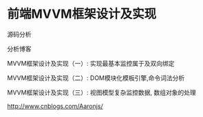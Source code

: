 前端MVVM框架设计及实现
======

源码分析

  分析博客</br>
  
  MVVM框架设计及实现（一）: 实现最基本监控属于及双向绑定</br>

  MVVM框架设计及实现（二）: DOM模块化模板引擎,命令词法分析
  
  MVVM框架设计及实现（三）: 视图模型复杂监控数据, 数组对象的处理</br>

  
  http://www.cnblogs.com/Aaronjs/</br>
